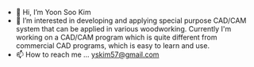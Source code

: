 - 👋 Hi, I’m Yoon Soo Kim
- 👀 I’m interested in developing and applying special purpose CAD/CAM system that can be applied in various woodworking.
Currently I'm working on a CAD/CAM program which is quite different from commercial CAD programs, which is easy to learn and use.
- 📫 How to reach me ...
yskim57@gmail.com
<!---
iamyskim57/iamyskim57 is a ✨ special ✨ repository because its `README.md` (this file) appears on your GitHub profile.
You can click the Preview link to take a look at your changes.
--->
